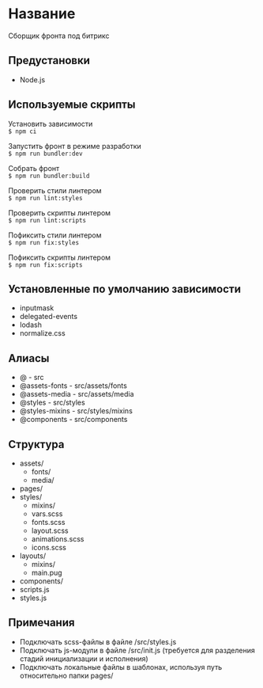 # Название
Сборщик фронта под битрикс

## Предустановки
- Node.js

## Используемые скрипты
Установить зависимости  
`$ npm ci`

Запустить фронт в режиме разработки  
`$ npm run bundler:dev`

Собрать фронт  
`$ npm run bundler:build`

Проверить стили линтером  
`$ npm run lint:styles`

Проверить скрипты линтером  
`$ npm run lint:scripts`

Пофиксить стили линтером  
`$ npm run fix:styles`

Пофиксить скрипты линтером  
`$ npm run fix:scripts`

## Установленные по умолчанию зависимости
- inputmask
- delegated-events
- lodash
- normalize.css

## Алиасы
- @ - src
- @assets-fonts - src/assets/fonts
- @assets-media - src/assets/media
- @styles - src/styles
- @styles-mixins - src/styles/mixins
- @components - src/components

## Структура
- assets/
    - fonts/
    - media/
- pages/
- styles/
    - mixins/
    - vars.scss
    - fonts.scss
    - layout.scss
    - animations.scss
    - icons.scss
- layouts/
    - mixins/
    - main.pug
- components/
- scripts.js
- styles.js

## Примечания
- Подключать scss-файлы в файле /src/styles.js
- Подключать js-модули в файле /src/init.js (требуется для разделения стадий инициализации и исполнения)
- Подключать локальные файлы в шаблонах, используя путь относительно папки pages/
